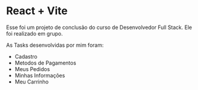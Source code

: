 # React + Vite

Esse foi um projeto de conclusão do curso de Desenvolvedor Full Stack. Ele foi realizado em grupo. 

As Tasks desenvolvidas por mim foram: 
- Cadastro
- Metodos de Pagamentos
- Meus Pedidos
- Minhas Informações
- Meu Carrinho


